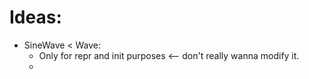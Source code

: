 
# Ideas:
* SineWave < Wave:
  * Only for repr and init purposes <-- don't really wanna modify it.
  * 